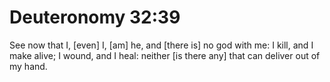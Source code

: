 # Deuteronomy 32:39

See now that I, [even] I, [am] he, and [there is] no god with me: I kill, and I make alive; I wound, and I heal: neither [is there any] that can deliver out of my hand.
